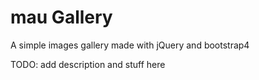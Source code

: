 # mau Gallery
A simple images gallery made with jQuery and bootstrap4

TODO: add description and stuff here